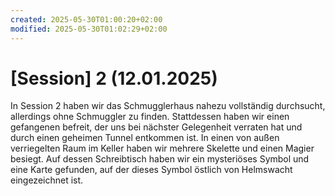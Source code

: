 ```yaml
---
created: 2025-05-30T01:00:20+02:00
modified: 2025-05-30T01:02:29+02:00
---
```


# [Session] 2 (12.01.2025)

In Session 2 haben wir das Schmugglerhaus nahezu vollständig durchsucht, allerdings ohne Schmuggler zu finden. Stattdessen haben wir einen gefangenen befreit, der uns bei nächster Gelegenheit verraten hat und durch einen geheimen Tunnel entkommen ist. In einen von außen verriegelten Raum im Keller haben wir mehrere Skelette und einen Magier besiegt. Auf dessen Schreibtisch haben wir ein mysteriöses Symbol und eine Karte gefunden, auf der dieses Symbol östlich von Helmswacht eingezeichnet ist.
